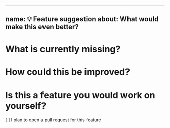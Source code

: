 <!-- vale off -->
<!-- markdownlint-disable-file -->
---
name: 💡 Feature suggestion
about: What would make this even better?
---

# What is currently missing?



# How could this be improved?



# Is this a feature you would work on yourself?

[ ] I plan to open a pull request for this feature
